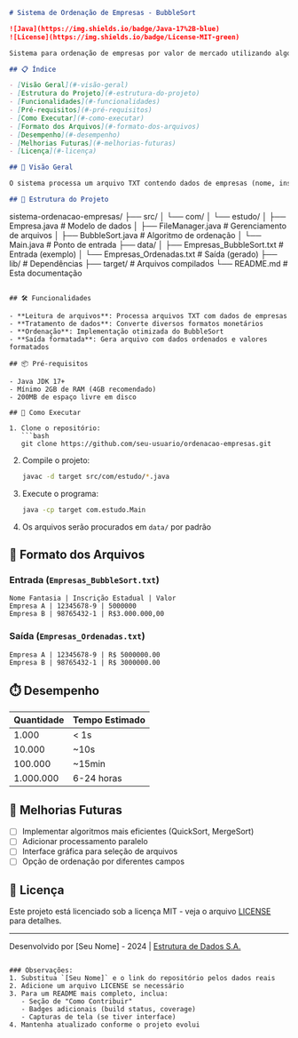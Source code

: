 ```markdown
# Sistema de Ordenação de Empresas - BubbleSort

![Java](https://img.shields.io/badge/Java-17%2B-blue)
![License](https://img.shields.io/badge/License-MIT-green)

Sistema para ordenação de empresas por valor de mercado utilizando algoritmo BubbleSort, desenvolvido em Java para a disciplina de Estrutura de Dados.

## 📋 Índice

- [Visão Geral](#-visão-geral)
- [Estrutura do Projeto](#-estrutura-do-projeto)
- [Funcionalidades](#-funcionalidades)
- [Pré-requisitos](#-pré-requisitos)
- [Como Executar](#-como-executar)
- [Formato dos Arquivos](#-formato-dos-arquivos)
- [Desempenho](#-desempenho)
- [Melhorias Futuras](#-melhorias-futuras)
- [Licença](#-licença)

## 🌟 Visão Geral

O sistema processa um arquivo TXT contendo dados de empresas (nome, inscrição estadual e valor de mercado) e gera um novo arquivo com os registros ordenados por valor de mercado em ordem decrescente.

## 📂 Estrutura do Projeto

```
sistema-ordenacao-empresas/
├── src/
│   └── com/
│       └── estudo/
│           ├── Empresa.java        # Modelo de dados
│           ├── FileManager.java    # Gerenciamento de arquivos
│           ├── BubbleSort.java     # Algoritmo de ordenação
│           └── Main.java           # Ponto de entrada
├── data/
│   ├── Empresas_BubbleSort.txt     # Entrada (exemplo)
│   └── Empresas_Ordenadas.txt      # Saída (gerado)
├── lib/                            # Dependências
├── target/                         # Arquivos compilados
└── README.md                       # Esta documentação
```

## 🛠️ Funcionalidades

- **Leitura de arquivos**: Processa arquivos TXT com dados de empresas
- **Tratamento de dados**: Converte diversos formatos monetários
- **Ordenação**: Implementação otimizada do BubbleSort
- **Saída formatada**: Gera arquivo com dados ordenados e valores formatados

## 📦 Pré-requisitos

- Java JDK 17+
- Mínimo 2GB de RAM (4GB recomendado)
- 200MB de espaço livre em disco

## 🚀 Como Executar

1. Clone o repositório:
   ```bash
   git clone https://github.com/seu-usuario/ordenacao-empresas.git
   ```

2. Compile o projeto:
   ```bash
   javac -d target src/com/estudo/*.java
   ```

3. Execute o programa:
   ```bash
   java -cp target com.estudo.Main
   ```

4. Os arquivos serão procurados em `data/` por padrão

## 📄 Formato dos Arquivos

### Entrada (`Empresas_BubbleSort.txt`)
```
Nome Fantasia | Inscrição Estadual | Valor
Empresa A | 12345678-9 | 5000000
Empresa B | 98765432-1 | R$3.000.000,00
```

### Saída (`Empresas_Ordenadas.txt`)
```
Empresa A | 12345678-9 | R$ 5000000.00
Empresa B | 98765432-1 | R$ 3000000.00
```

## ⏱️ Desempenho

| Quantidade | Tempo Estimado |
|------------|----------------|
| 1.000      | < 1s           |
| 10.000     | ~10s           |
| 100.000    | ~15min         |
| 1.000.000  | 6-24 horas     |

## 🔮 Melhorias Futuras

- [ ] Implementar algoritmos mais eficientes (QuickSort, MergeSort)
- [ ] Adicionar processamento paralelo
- [ ] Interface gráfica para seleção de arquivos
- [ ] Opção de ordenação por diferentes campos

## 📜 Licença

Este projeto está licenciado sob a licença MIT - veja o arquivo [LICENSE](LICENSE) para detalhes.

---

Desenvolvido por [Seu Nome] - 2024 | [Estrutura de Dados S.A.](https://www.example.com)
```

### Observações:
1. Substitua `[Seu Nome]` e o link do repositório pelos dados reais
2. Adicione um arquivo LICENSE se necessário
3. Para um README mais completo, inclua:
   - Seção de "Como Contribuir"
   - Badges adicionais (build status, coverage)
   - Capturas de tela (se tiver interface)
4. Mantenha atualizado conforme o projeto evolui
